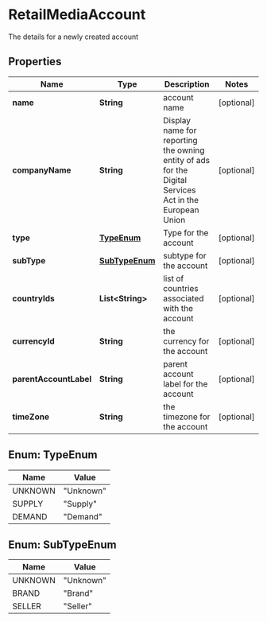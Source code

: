 

# RetailMediaAccount

The details for a newly created account

## Properties

| Name | Type | Description | Notes |
|------------ | ------------- | ------------- | -------------|
|**name** | **String** | account name |  [optional] |
|**companyName** | **String** | Display name for reporting the owning entity of ads for the Digital Services Act in the European Union |  [optional] |
|**type** | [**TypeEnum**](#TypeEnum) | Type for the account |  [optional] |
|**subType** | [**SubTypeEnum**](#SubTypeEnum) | subtype for the account |  [optional] |
|**countryIds** | **List&lt;String&gt;** | list of countries associated with the account |  [optional] |
|**currencyId** | **String** | the currency for the account |  [optional] |
|**parentAccountLabel** | **String** | parent account label for the account |  [optional] |
|**timeZone** | **String** | the timezone for the account |  [optional] |



## Enum: TypeEnum

| Name | Value |
|---- | -----|
| UNKNOWN | &quot;Unknown&quot; |
| SUPPLY | &quot;Supply&quot; |
| DEMAND | &quot;Demand&quot; |



## Enum: SubTypeEnum

| Name | Value |
|---- | -----|
| UNKNOWN | &quot;Unknown&quot; |
| BRAND | &quot;Brand&quot; |
| SELLER | &quot;Seller&quot; |



